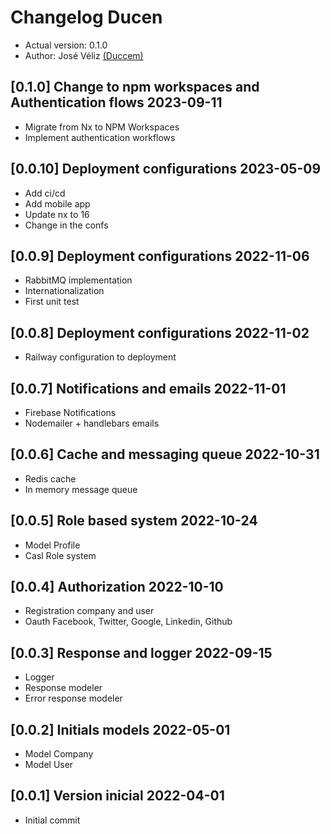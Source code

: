 # Changelog Ducen

- Actual version: 0.1.0
- Author: José Véliz [(Duccem)](https://github.com/Duccem)

## [0.1.0] Change to npm workspaces and Authentication flows 2023-09-11

- Migrate from Nx to NPM Workspaces
- Implement authentication workflows

## [0.0.10] Deployment configurations 2023-05-09

- Add ci/cd
- Add mobile app
- Update nx to 16
- Change in the confs

## [0.0.9] Deployment configurations 2022-11-06

- RabbitMQ implementation
- Internationalization
- First unit test

## [0.0.8] Deployment configurations 2022-11-02

- Railway configuration to deployment

## [0.0.7] Notifications and emails 2022-11-01

- Firebase Notifications
- Nodemailer + handlebars emails

## [0.0.6] Cache and messaging queue 2022-10-31

- Redis cache
- In memory message queue

## [0.0.5] Role based system 2022-10-24

- Model Profile
- Casl Role system

## [0.0.4] Authorization 2022-10-10

- Registration company and user
- Oauth Facebook, Twitter, Google, Linkedin, Github

## [0.0.3] Response and logger 2022-09-15

- Logger
- Response modeler
- Error response modeler

## [0.0.2] Initials models 2022-05-01

- Model Company
- Model User

## [0.0.1] Version inicial 2022-04-01

- Initial commit
